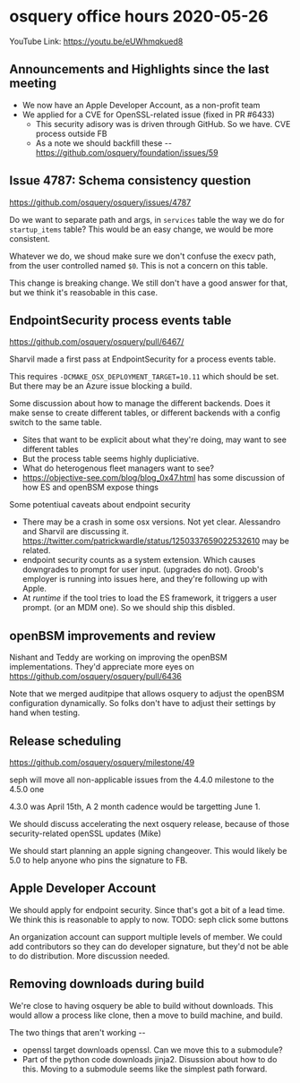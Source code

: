 # osquery office hours 2020-05-26

YouTube Link: https://youtu.be/eUWhmqkued8

## Announcements and Highlights since the last meeting

- We now have an Apple Developer Account, as a non-profit team
- We applied for a CVE for OpenSSL-related issue (fixed in PR #6433)
	- This security adisory was is driven through GitHub. So we have. CVE process outside FB
	- As a note we should backfill these -- https://github.com/osquery/foundation/issues/59

## Issue 4787: Schema consistency question

https://github.com/osquery/osquery/issues/4787

Do we want to separate path and args, in `services` table the way we
do for `startup_items` table? This would be an easy change, we would
be more consistent.

Whatever we do, we shoud make sure we don't confuse the execv path,
from the user controlled named `$0`. This is not a concern on this
table.

This change is breaking change. We still don't have a good answer for
that, but we think it's reasobable in this case.

## EndpointSecurity process events table

https://github.com/osquery/osquery/pull/6467/

Sharvil made a first pass at EndpointSecurity for a process events
table.

This requires `-DCMAKE_OSX_DEPLOYMENT_TARGET=10.11` which should be
set. But there may be an Azure issue blocking a build.

Some discussion about how to manage the different backends. Does it
make sense to create different tables, or different backends with a
config switch to the same table.
* Sites that want to be explicit about what they're doing, may want to
  see different tables
* But the process table seems highly dupliciative.
* What do heterogenous fleet managers want to see?
* https://objective-see.com/blog/blog_0x47.html has some discussion of
  how ES and openBSM expose things

Some potentiual caveats about endpoint security
* There may be a crash in some osx versions. Not yet clear. Alessandro
  and Sharvil are discussing
  it. https://twitter.com/patrickwardle/status/1250337659022532610 may
  be related.
* endpoint security counts as a system extension. Which causes
  downgrades to prompt for user input. (upgrades do not). Groob's
  employer is running into issues here, and they're following up with
  Apple.
* At _runtime_ if the tool tries to load the ES framework, it triggers
  a user prompt. (or an MDM one). So we should ship this disbled.

## openBSM improvements and review

Nishant and Teddy are working on improving the openBSM
implementations. They'd appreciate more eyes on
https://github.com/osquery/osquery/pull/6436

Note that we merged auditpipe that allows osquery to adjust the
openBSM configuration dynamically. So folks don't have to adjust their
settings by hand when testing.

## Release scheduling

https://github.com/osquery/osquery/milestone/49

seph will move all non-applicable issues from the 4.4.0 milestone to
the 4.5.0 one

4.3.0 was April 15th, A 2 month cadence would be targetting June 1.

We should discuss accelerating the next osquery release, because of
those security-related openSSL updates (Mike)

We should start planning an apple signing changeover. This would
likely be 5.0 to help anyone who pins the signature to FB.

## Apple Developer Account

We should apply for endpoint security. Since that's got a bit of a
lead time. We think this is reasonable to apply to now. TODO: seph
click some buttons

An organization account can support multiple levels of member. We could
add contributors so they can do developer signature, but they'd not be
able to do distribution. More discussion needed.

## Removing downloads during build

We're close to having osquery be able to build without downloads. This
would allow a process like clone, then a move to build machine, and
build.

The two things that aren't working --
* openssl target downloads openssl. Can we move this to a submodule?
* Part of the python code downloads jinja2. Disussion about how to do
  this. Moving to a submodule seems like the simplest path forward.
